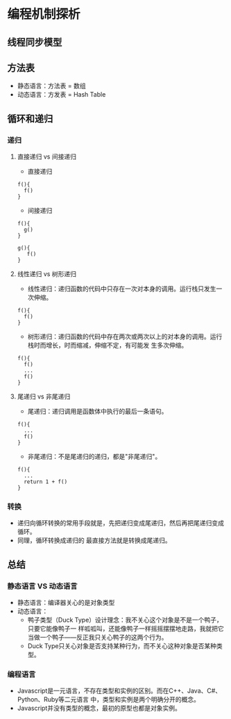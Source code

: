 # 编程机制探析



## 线程同步模型


## 方法表
- 静态语言：方法表 = 数组
- 动态语言：方发表 = Hash Table


## 循环和递归

### 递归
1. 直接递归 vs 间接递归
    - 直接递归
    ```
    f(){
      f()
    }
    ```
    - 间接递归
    ```
    f(){
      g()
    }
    
    g(){
       f()
    }
    ```

2. 线性递归 vs 树形递归
    - 线性递归：递归函数的代码中只存在一次对本身的调用。运行栈只发生一次伸缩。
    ```
    f(){
      f()
    }
    ```
    - 树形递归：递归函数的代码中存在两次或两次以上的对本身的调用。运行栈时而增长，时而缩减，伸缩不定，有可能发
生多次伸缩。
    ```
    f(){
      f()
      ...
      f()
    }
    ```

3. 尾递归 vs 非尾递归
   - 尾递归：递归调用是函数体中执行的最后一条语句。
    ```
    f(){
      ...
      f()
    }
    ```
   - 非尾递归：不是尾递归的递归，都是"非尾递归"。
    ```
    f(){
      ...
      return 1 + f()
    }
    ```

### 转换
- 递归向循环转换的常用手段就是，先把递归变成尾递归，然后再把尾递归变成循环。
- 同理，循环转换成递归的 最直接方法就是转换成尾递归。


## 总结

### 静态语言 VS 动态语言
- 静态语言：编译器关心的是对象类型
- 动态语言：
  - 鸭子类型（Duck Type）设计理念：我不关心这个对象是不是一个鸭子，只要它能像鸭子一 样呱呱叫，还能像鸭子一样摇摇摆摆地走路，我就把它当做一个鸭子——反正我只关心鸭子的这两个行为。
  - Duck Type只关心对象是否支持某种行为，而不关心这种对象是否某种类型。

### 编程语言
- Javascript是一元语言，不存在类型和实例的区别。而在C++、Java、C#、Python、Ruby等二元语言 中，类型和实例是两个明确分开的概念。
- Javascript并没有类型的概念，最初的原型也都是对象实例。